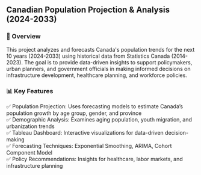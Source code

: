 ## Canadian Population Projection & Analysis (2024-2033)

### 📌 Overview

This project analyzes and forecasts Canada's population trends for the next 10 years (2024-2033) using historical data from Statistics Canada (2014-2023). The goal is to provide data-driven insights to support policymakers, urban planners, and government officials in making informed decisions on infrastructure development, healthcare planning, and workforce policies.

### 📊 Key Features

✅ Population Projection: Uses forecasting models to estimate Canada’s population growth by age group, gender, and province<br>
✅ Demographic Analysis: Examines aging population, youth migration, and urbanization trends<br>
✅ Tableau Dashboard: Interactive visualizations for data-driven decision-making<br>
✅ Forecasting Techniques: Exponential Smoothing, ARIMA, Cohort Component Model<br>
✅ Policy Recommendations: Insights for healthcare, labor markets, and infrastructure planning

